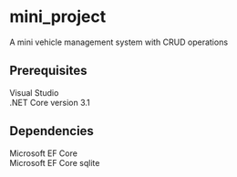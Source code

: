 # mini_project
A mini vehicle management system with CRUD operations

## Prerequisites
Visual Studio </br>
.NET Core version 3.1

## Dependencies
Microsoft EF Core </br>
Microsoft EF Core sqlite </br>


